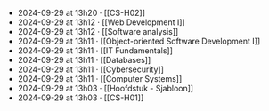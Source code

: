 - 2024-09-29 at 13h20 · [[CS-H02]]
- 2024-09-29 at 13h12 · [[Web Development I]]
- 2024-09-29 at 13h12 · [[Software analysis]]
- 2024-09-29 at 13h11 · [[Object-oriented Software Development I]]
- 2024-09-29 at 13h11 · [[IT Fundamentals]]
- 2024-09-29 at 13h11 · [[Databases]]
- 2024-09-29 at 13h11 · [[Cybersecurity]]
- 2024-09-29 at 13h11 · [[Computer Systems]]
- 2024-09-29 at 13h03 · [[Hoofdstuk - Sjabloon]]
- 2024-09-29 at 13h03 · [[CS-H01]]
